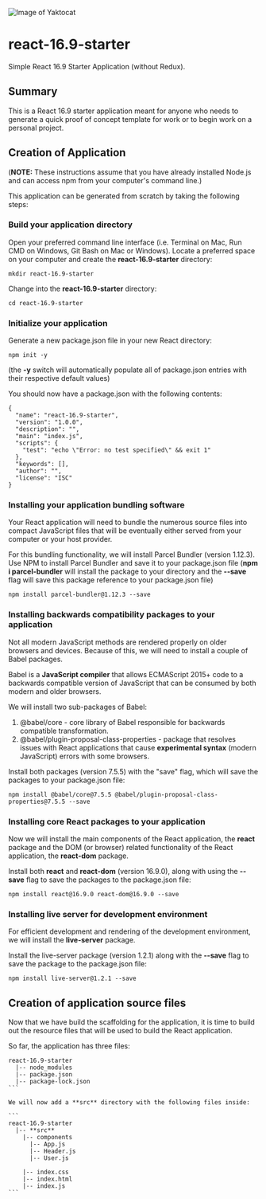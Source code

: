![Image of Yaktocat](http://www.tramelwoodard.com/img/navigation/tlw_icon.png)
# react-16.9-starter
Simple React 16.9 Starter Application (without Redux).

## Summary
This is a React 16.9 starter application meant for anyone who needs to generate a quick proof of concept template for work or to begin work on a personal project.

## Creation of Application
(**NOTE:** These instructions assume that you have already installed Node.js and can access npm from your computer's command line.)

This application can be generated from scratch by taking the following steps:

### Build your application directory
Open your preferred command line interface (i.e. Terminal on Mac, Run CMD on Windows, Git Bash on Mac or Windows). Locate a preferred space on your computer and create the **react-16.9-starter** directory:
```
mkdir react-16.9-starter
```

Change into the **react-16.9-starter** directory:
```
cd react-16.9-starter
```

### Initialize your application 
Generate a new package.json file in your new React directory:
```
npm init -y
```
(the **-y** switch will automatically populate all of package.json entries with their respective default values)

You should now have a package.json with the following contents:
```
{
  "name": "react-16.9-starter",
  "version": "1.0.0",
  "description": "",
  "main": "index.js",
  "scripts": {
    "test": "echo \"Error: no test specified\" && exit 1"
  },
  "keywords": [],
  "author": "",
  "license": "ISC"
}
```

### Installing your application bundling software
Your React application will need to bundle the numerous source files into compact JavaScript files that will be eventually either served from your computer or your host provider.

For this bundling functionality, we will install Parcel Bundler (version 1.12.3). Use NPM to install Parcel Bundler and save it to your package.json file (**npm i parcel-bundler** will install the package to your directory and the **--save** flag will save this package reference to your package.json file)
```
npm install parcel-bundler@1.12.3 --save
```

### Installing backwards compatibility packages to your application
Not all modern JavaScript methods are rendered properly on older browsers and devices. Because of this, we will need to install a couple of Babel packages.

Babel is a **JavaScript compiler** that allows ECMAScript 2015+ code to a backwards compatible version of JavaScript that can be consumed by both modern and older browsers.

We will install two sub-packages of Babel:
1. @babel/core - core library of Babel responsible for backwards compatible transformation.
2. @babel/plugin-proposal-class-properties - package that resolves issues with React applications that cause **experimental syntax** (modern JavaScript) errors with some browsers.

Install both packages (version 7.5.5) with the "save" flag, which will save the packages to your package.json file:
```
npm install @babel/core@7.5.5 @babel/plugin-proposal-class-properties@7.5.5 --save
```

### Installing core React packages to your application
Now we will install the main components of the React application, the **react** package and the DOM (or browser) related functionality of the React application, the **react-dom** package.

Install both **react** and **react-dom** (version 16.9.0), along with using the **--save** flag to save the packages to the package.json file:
```
npm install react@16.9.0 react-dom@16.9.0 --save
```

### Installing live server for development environment
For efficient development and rendering of the development environment, we will install the **live-server** package.

Install the live-server package (version 1.2.1) along with the **--save** flag to save the package to the package.json file:
```
npm install live-server@1.2.1 --save
```

## Creation of application source files
Now that we have build the scaffolding for the application, it is time to build out the resource files that will be used to build the React application.

So far, the application has three files:
````
react-16.9-starter
  |-- node_modules
  |-- package.json
  |-- package-lock.json
```

We will now add a **src** directory with the following files inside:

```
react-16.9-starter
  |-- **src**
    |-- components
      |-- App.js
      |-- Header.js
      |-- User.js
      
    |-- index.css
    |-- index.html
    |-- index.js
```
